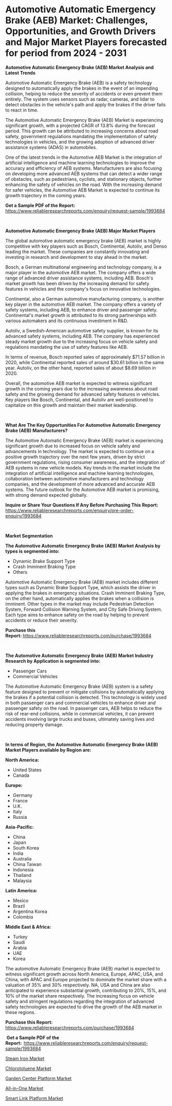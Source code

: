 <p><h1>Automotive Automatic Emergency Brake (AEB) Market: Challenges, Opportunities, and Growth Drivers and Major Market Players forecasted for period from 2024 - 2031</h1></p><p><strong>Automotive Automatic Emergency Brake (AEB) Market Analysis and Latest Trends</strong></p>
<p><p>Automotive Automatic Emergency Brake (AEB) is a safety technology designed to automatically apply the brakes in the event of an impending collision, helping to reduce the severity of accidents or even prevent them entirely. The system uses sensors such as radar, cameras, and lidar to detect obstacles in the vehicle's path and apply the brakes if the driver fails to react in time. </p><p>The Automotive Automatic Emergency Brake (AEB) Market is experiencing significant growth, with a projected CAGR of 13.8% during the forecast period. This growth can be attributed to increasing concerns about road safety, government regulations mandating the implementation of safety technologies in vehicles, and the growing adoption of advanced driver assistance systems (ADAS) in automobiles. </p><p>One of the latest trends in the Automotive AEB Market is the integration of artificial intelligence and machine learning technologies to improve the accuracy and efficiency of AEB systems. Manufacturers are also focusing on developing more advanced AEB systems that can detect a wider range of obstacles, such as pedestrians, cyclists, and stationary objects, further enhancing the safety of vehicles on the road. With the increasing demand for safer vehicles, the Automotive AEB Market is expected to continue its growth trajectory in the coming years.</p></p>
<p><strong>Get a Sample PDF of the Report:&nbsp;</strong> <a href="https://www.reliableresearchreports.com/enquiry/request-sample/1993684">https://www.reliableresearchreports.com/enquiry/request-sample/1993684</a></p>
<p>&nbsp;</p>
<p><strong>Automotive Automatic Emergency Brake (AEB) Major Market Players</strong></p>
<p><p>The global automotive automatic emergency brake (AEB) market is highly competitive with key players such as Bosch, Continental, Autoliv, and Denso leading the market. These companies are constantly innovating and investing in research and development to stay ahead in the market.</p><p>Bosch, a German multinational engineering and technology company, is a major player in the automotive AEB market. The company offers a wide range of advanced driver assistance systems, including AEB. Bosch's market growth has been driven by the increasing demand for safety features in vehicles and the company's focus on innovative technologies.</p><p>Continental, also a German automotive manufacturing company, is another key player in the automotive AEB market. The company offers a variety of safety systems, including AEB, to enhance driver and passenger safety. Continental's market growth is attributed to its strong partnerships with various automakers and its continuous investment in R&D.</p><p>Autoliv, a Swedish-American automotive safety supplier, is known for its advanced safety systems, including AEB. The company has experienced steady market growth due to the increasing focus on vehicle safety and regulations mandating the use of safety features like AEB.</p><p>In terms of revenue, Bosch reported sales of approximately $71.57 billion in 2020, while Continental reported sales of around $30.61 billion in the same year. Autoliv, on the other hand, reported sales of about $8.69 billion in 2020.</p><p>Overall, the automotive AEB market is expected to witness significant growth in the coming years due to the increasing awareness about road safety and the growing demand for advanced safety features in vehicles. Key players like Bosch, Continental, and Autoliv are well-positioned to capitalize on this growth and maintain their market leadership.</p></p>
<p>&nbsp;</p>
<p><strong>What Are The Key Opportunities For Automotive Automatic Emergency Brake (AEB) Manufacturers?</strong></p>
<p><p>The Automotive Automatic Emergency Brake (AEB) market is experiencing significant growth due to increased focus on vehicle safety and advancements in technology. The market is expected to continue on a positive growth trajectory over the next few years, driven by strict government regulations, rising consumer awareness, and the integration of AEB systems in new vehicle models. Key trends in the market include the integration of artificial intelligence and machine learning technologies, collaboration between automotive manufacturers and technology companies, and the development of more advanced and accurate AEB systems. The future outlook for the Automotive AEB market is promising, with strong demand expected globally.</p></p>
<p><strong>Inquire or Share Your Questions If Any Before Purchasing This Report:</strong> <a href="https://www.reliableresearchreports.com/enquiry/pre-order-enquiry/1993684">https://www.reliableresearchreports.com/enquiry/pre-order-enquiry/1993684</a></p>
<p>&nbsp;</p>
<p><strong>Market Segmentation</strong></p>
<p><strong>The Automotive Automatic Emergency Brake (AEB) Market Analysis by types is segmented into:</strong></p>
<p><ul><li>Dynamic Brake Support Type</li><li>Crash Imminent Braking Type</li><li>Others</li></ul></p>
<p><p>Automotive Automatic Emergency Brake (AEB) market includes different types such as Dynamic Brake Support Type, which assists the driver in applying the brakes in emergency situations. Crash Imminent Braking Type, on the other hand, automatically applies the brakes when a collision is imminent. Other types in the market may include Pedestrian Detection System, Forward Collision Warning System, and City Safe Driving System. Each type aims to enhance safety on the road by helping to prevent accidents or reduce their severity.</p></p>
<p><strong>Purchase this Report:&nbsp;</strong><a href="https://www.reliableresearchreports.com/purchase/1993684">https://www.reliableresearchreports.com/purchase/1993684</a></p>
<p>&nbsp;</p>
<p><strong>The Automotive Automatic Emergency Brake (AEB) Market Industry Research by Application is segmented into:</strong></p>
<p><ul><li>Passenger Cars</li><li>Commercial Vehicles</li></ul></p>
<p><p>The Automotive Automatic Emergency Brake (AEB) system is a safety feature designed to prevent or mitigate collisions by automatically applying the brakes if a potential collision is detected. This technology is widely used in both passenger cars and commercial vehicles to enhance driver and passenger safety on the road. In passenger cars, AEB helps to reduce the risk of rear-end collisions, while in commercial vehicles, it can prevent accidents involving large trucks and buses, ultimately saving lives and reducing property damage.</p></p>
<p>&nbsp;</p>
<p><strong>In terms of Region, the Automotive Automatic Emergency Brake (AEB) Market Players available by Region are:</strong></p>
<p>
    <p> <strong> North America: </strong>
        <ul>
            <li>United States</li>
            <li>Canada</li>
        </ul>
        </p> 
    <p> <strong> Europe: </strong>
        <ul>
            <li>Germany</li>
            <li>France</li>
            <li>U.K.</li>
            <li>Italy</li>
            <li>Russia</li>
        </ul>
        </p> 
    <p> <strong> Asia-Pacific: </strong>
        <ul>
            <li>China</li>
            <li>Japan</li>
            <li>South Korea</li>
            <li>India</li>
            <li>Australia</li>
            <li>China Taiwan</li>
            <li>Indonesia</li>
            <li>Thailand</li>
            <li>Malaysia</li>
        </ul>
        </p> 
    <p> <strong> Latin America: </strong>
        <ul>
            <li>Mexico</li>
            <li>Brazil</li>
            <li>Argentina Korea</li>
            <li>Colombia</li>
        </ul>
        </p> 
    <p> <strong> Middle East & Africa: </strong>
        <ul>
            <li>Turkey</li>
            <li>Saudi</li>
            <li>Arabia</li>
            <li>UAE</li>
            <li>Korea</li>
        </ul>
    </p>
    </p>
<p><p>The automotive Automatic Emergency Brake (AEB) market is expected to witness significant growth across North America, Europe, APAC, USA, and China, with APAC and Europe projected to dominate the market share with a valuation of 35% and 30% respectively. NA, USA and China are also anticipated to experience substantial growth, contributing to 20%, 15%, and 10% of the market share respectively. The increasing focus on vehicle safety and stringent regulations regarding the integration of advanced safety technologies are expected to drive the growth of the AEB market in these regions.</p></p>
<p><strong>Purchase this Report: </strong><a href="https://www.reliableresearchreports.com/purchase/1993684">https://www.reliableresearchreports.com/purchase/1993684</a></p>
<p>&nbsp;<strong>Get a Sample PDF of the Report:&nbsp;&nbsp;</strong><a href="https://www.reliableresearchreports.com/enquiry/request-sample/1993684">https://www.reliableresearchreports.com/enquiry/request-sample/1993684</a></p>
<p><strong></strong></p>
<p><p><a href="https://view.publitas.com/reportprime-1/steam-iron-market-size-growing-and-forecasted-for-period-from-2024-2031-and-provides-complete-market-analysis-of-this-market/">Steam Iron Market</a></p><p><a href="https://view.publitas.com/reportprime-1/decoding-the-chlorotoluene-market-a-deep-dive-into-the-latest-market-trends-market-segmentation-and-competitive-analysis/">Chlorotoluene Market</a></p><p><a href="https://thundering-castanet-c65.notion.site/Garden-Center-Platform-Market-Analysis-Examines-its-Scope-on-Growth-Opportunities-and-Forecasted-Tr-71eddfb2924c444ebe35c73376e29f39">Garden Center Platform Market</a></p><p><a href="https://bubble-tree-ea4.notion.site/All-in-One-Market-Size-Furnishes-Valuable-Information-Encompassing-Market-Share-Market-Trends-and--7fe976cc51f1434eb8bb91e4f858bde8">All-in-One Market</a></p><p><a href="https://thundering-castanet-c65.notion.site/Smart-Link-Platform-Market-Research-Report-Provides-thorough-Industry-Overview-which-offers-an-In-D-8677fe776d494f45bbcd726d08745c0b">Smart Link Platform Market</a></p></p>
